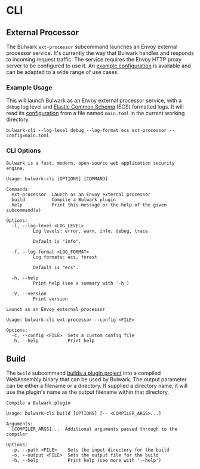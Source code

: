 # CLI

## External Processor

The Bulwark `ext-processor` subcommand launches an Envoy external processor service. It's currently the way that Bulwark handles and responds to incoming request traffic. The service requires the Envoy HTTP proxy server to be configured to use it. An [example configuration](https://github.com/bulwark-security/bulwark/blob/main/crates/ext-processor/examples/envoy.yaml) is available and can be adapted to a wide range of use cases.

### Example Usage

This will launch Bulwark as an Envoy external processor service, with a `debug` log level and [Elastic Common Schema](https://www.elastic.co/guide/en/ecs/current/ecs-reference.html) (ECS) formatted logs. It will read its [configuration](configuration.md) from a file named `main.toml` in the current working directory.

```
bulwark-cli --log-level debug --log-format ecs ext-processor --config=main.toml
```

### CLI Options

```
Bulwark is a fast, modern, open-source web application security engine.

Usage: bulwark-cli [OPTIONS] [COMMAND]

Commands:
  ext-processor  Launch as an Envoy external processor
  build          Compile a Bulwark plugin
  help           Print this message or the help of the given subcommand(s)

Options:
  -l, --log-level <LOG_LEVEL>
          Log levels: error, warn, info, debug, trace
          
          Default is "info".

  -f, --log-format <LOG_FORMAT>
          Log formats: ecs, forest
          
          Default is "ecs".

  -h, --help
          Print help (see a summary with '-h')

  -V, --version
          Print version
```

```
Launch as an Envoy external processor

Usage: bulwark-cli ext-processor --config <FILE>

Options:
  -c, --config <FILE>  Sets a custom config file
  -h, --help           Print help
```

## Build

The `build` subcommand [builds a plugin project](../api/building-plugins/) into a compiled WebAssembly binary that can be used by Bulwark. The output parameter can be either a filename or a directory. If supplied a directory name, it will use the plugin's name as the output filename within that directory.

```
Compile a Bulwark plugin

Usage: bulwark-cli build [OPTIONS] [-- <COMPILER_ARGS>...]

Arguments:
  [COMPILER_ARGS]...  Additional arguments passed through to the compiler

Options:
  -p, --path <FILE>    Sets the input directory for the build
  -o, --output <FILE>  Sets the output file for the build
  -h, --help           Print help (see more with '--help')
```

